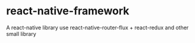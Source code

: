 # react-native-framework
A react-native library use react-native-router-flux + react-redux and other small library
